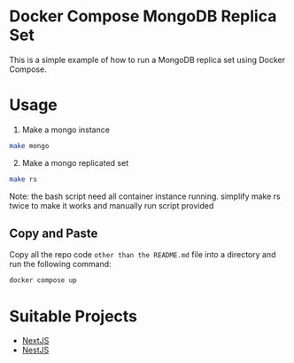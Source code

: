 # Docker Compose MongoDB Replica Set

This is a simple example of how to run a MongoDB replica set using Docker Compose.

# Usage

1. Make a mongo instance
```bash
make mongo
```

2. Make a mongo replicated set
```bash
make rs
```
Note: the bash script need all container instance running. simplify make rs twice to make it works and manually run script provided

## Copy and Paste

Copy all the repo code `other than the README.md` file into a directory and run the following command:

```bash
docker compose up
```

# Suitable Projects

- [NextJS](https://nextjs.org/)
- [NestJS](https://nestjs.com/)
